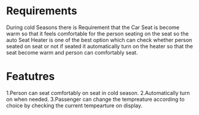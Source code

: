 # Requirements

During cold Seasons there is Requirement that the Car Seat is become warm so that it feels comfortable for the person seating on the seat so the auto Seat Heater is one of the best option which can check whether person seated on seat or not if seated it automatically turn on the heater so that the seat become warm and person can comfortably seat.

# Featutres

1.Person can seat comfortably on seat in cold season.
2.Automatically turn on when needed.
3.Passenger can change the tempreature according to choice by checking the current tempearture on display.
